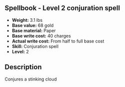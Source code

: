 ## Spellbook - Level 2 conjuration spell
- **Weight:** 3.1 lbs
- **Base value:** 68 gold
- **Base material:** Paper
- **Base write cost:** 40 charges
- **Actual write cost:** From half to full base cost
- **Skill:** Conjuration spell
- **Level:** 2
## Description
Conjures a stinking cloud
